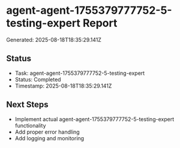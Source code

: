 # agent-agent-1755379777752-5-testing-expert Report

Generated: 2025-08-18T18:35:29.141Z

## Status
- Task: agent-agent-1755379777752-5-testing-expert
- Status: Completed
- Timestamp: 2025-08-18T18:35:29.141Z

## Next Steps
- Implement actual agent-agent-1755379777752-5-testing-expert functionality
- Add proper error handling
- Add logging and monitoring
